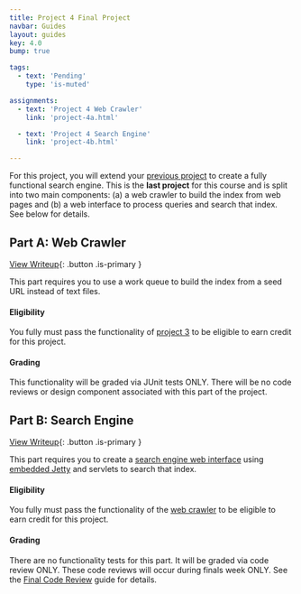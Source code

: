 ```yaml
---
title: Project 4 Final Project
navbar: Guides
layout: guides
key: 4.0
bump: true

tags:
  - text: 'Pending'
    type: 'is-muted'

assignments:
  - text: 'Project 4 Web Crawler'
    link: 'project-4a.html'

  - text: 'Project 4 Search Engine'
    link: 'project-4b.html'

---
```


For this project, you will extend your [previous project](project-3.html) to create a fully functional search engine. This is the **last project** for this course and is split into two main components: (a) a web crawler to build the index from web pages and (b) a web interface to process queries and search that index. See below for details.

## Part A: Web Crawler

[View Writeup](project-4a.html){: .button .is-primary }

This part requires you to use a work queue to build the index from a seed URL instead of text files.

#### Eligibility

You fully must pass the functionality of [project 3](project-3.html) to be eligible to earn credit for this project.

#### Grading

This functionality will be graded via JUnit  tests ONLY. There will be no code reviews or design component associated with this part of the project.

## Part B: Search Engine

[View Writeup](project-4b.html){: .button .is-primary }

This part requires you to create a [search engine web interface](project-4b.html) using [embedded Jetty](https://www.eclipse.org/jetty/) and servlets to search that index.

#### Eligibility

You fully must pass the functionality of the [web crawler](project-4a.html) to be eligible to earn credit for this project.

#### Grading

There are no functionality tests for this part. It will be graded via code review ONLY. These code reviews will occur during finals week ONLY. See the [Final Code Review](final-review.html) guide for details.
